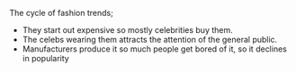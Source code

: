 The cycle of fashion trends; 
 - They start out expensive so mostly celebrities buy them.
 - The celebs wearing them attracts the attention of the general public.
 - Manufacturers produce it so much people get bored of it, so it declines in popularity